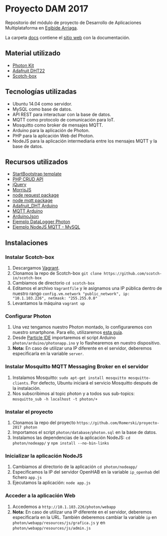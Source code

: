 # Proyecto DAM 2017

Repositorio del módulo de proyecto de Desarrollo de Aplicaciones Multiplataforma en [Egibide Arriaga](http://www.egibide.org/2/es/25/donde-nos-encontramos.html).

La carpeta [docs](./docs/) contiene el [sitio web](https://egibide-dam.github.io/proyecto-2017/) con la documentación.

## Material utilizado
- [Photon Kit](https://store.particle.io/products/photon-kit)
- [Adafruit DHT22](https://www.adafruit.com/product/385)
- [Scotch-box](https://box.scotch.io/)

## Tecnologías utilizadas
- Ubuntu 14.04 como servidor.
- MySQL como base de datos.
- API REST para interactuar con la base de datos.
- MQTT como protocolo de comunicación para IoT.
- Mosquitto como broker de mensajes MQTT.
- Arduino para la aplicación de Photon.
- PHP para la aplicación Web del Photon.
- NodeJS para la aplicación intermediaria entre los mensajes MQTT y la base de datos.

## Recursos utilizados
- [StartBootstrap template](https://startbootstrap.com/template-categories/all/)
- [PHP CRUD API](https://github.com/mevdschee/php-crud-api)
- [jQuery](https://jquery.com/)
- [MorrisJS](https://github.com/morrisjs/morris.js)
- [node request package](https://www.npmjs.com/package/request)
- [node mqtt package](https://www.npmjs.com/package/mqtt)
- [Adafruit_DHT Arduino](https://build.particle.io/libs/Adafruit_DHT/0.0.2)
- [MQTT Arduino](https://build.particle.io/libs/MQTT/0.4.23)
- [ArduinoJson](https://build.particle.io/libs/ArduinoJson/5.11.2)
- [Ejemplo DataLogger Photon](https://openhomeautomation.net/cloud-data-logger-particle-photon/)
- [Ejemplo NodeJS MQTT - MySQL](http://ediy.com.my/blog/item/143-store-messages-from-mosquitto-mqtt-broker-into-sql-database)

## Instalaciones

### Instalar Scotch-box
1. Descargamos [Vagrant](https://www.vagrantup.com/downloads.html).
2. Clonamos la repo de Scotch-box `git clone https://github.com/scotch-io/scotch-box`
3. Cambiamos de directorio `cd scotch-box`
4. Editamos el archivo `Vagrantfile` y le asignamos una IP pública dentro de nuestro rango `config.vm.network "public_network", ip: "10.1.103.226", netmask: "255.255.0.0"`
5. Levantamos la máquina `vagrant up`

### Configurar Photon
1. Una vez tengamos nuestro Photon montado, lo configuraremos con nuestro smartphone. Para ello, utilizaremos [esta guía](https://docs.particle.io/guide/getting-started/start/photon/#step-2b-connect-your-photon-to-the-internet-using-your-smartphone).
2. Desde [Particle IDE](https://build.particle.io/build/new) importaremos el script Arduino `photon/arduino/photonapp.ino` y lo flashearemos en nuestro dispositivo.
3. **Nota:** En caso de utilizar una IP diferente en el servidor, deberemos especificarla en la variable `server`.

### Instalar Mosquitto MQTT Messaging Broker en el servidor
1. Instalamos Mosquitto: `sudo apt-get install mosquitto mosquitto-clients`. Por defecto, Ubuntu iniciará el servicio Mosquitto después de la instalación.
2. Nos subscribimos al topic photon y a todos sus sub-topics: `mosquitto_sub -h localhost -t photon/+`

### Instalar el proyecto
1. Clonamos la repo del proyecto `https://github.com/Romerski/proyecto-2017 photon`
2. Importamos el script `photon/database/photon.sql` en la base de datos.
3. Instalamos las dependencias de la aplicación NodeJS: `cd photon/nodeapp/` y `npm install --no-bin-links`

### Inicializar la aplicación NodeJS
1. Cambiamos al directorio de la aplicación `cd photon/nodeapp/`
2. Especificamos la IP del servidor OpenHAB en la variable `ip_openhab` del fichero `app.js`
3. Ejecutamos la aplicación: `node app.js`

### Acceder a la aplicación Web
1. Accedemos a `http://10.1.103.226/photon/webapp`
2. **Nota:** En caso de utilizar una IP diferente en el servidor, deberemos especificarla en la URL. También deberemos cambiar la variable `ip` en `photon/webapp/resources/js/grafica.js` y en `photon/webapp/resources/js/admin.js`
